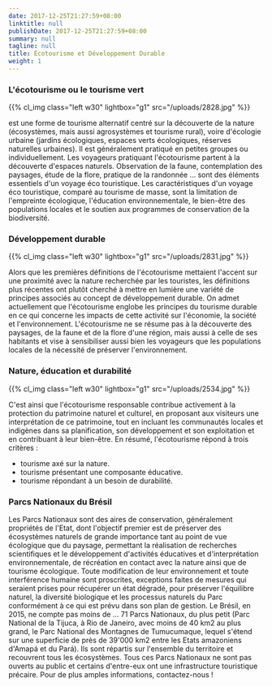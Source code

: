 ```yaml
---
date: 2017-12-25T21:27:59+08:00
linktitle: null
publishDate: 2017-12-25T21:27:59+08:00
summary: null
tagline: null
title: Écotourisme et Développement Durable
weight: 1
---
```


### L'écotourisme ou le tourisme vert
{{% cl_img class="left w30" lightbox="g1" src="/uploads/2828.jpg" %}}

est une forme de tourisme alternatif centré sur la découverte de la nature (écosystèmes, mais aussi agrosystèmes et tourisme rural), voire d'écologie urbaine (jardins écologiques, espaces verts écologiques, réserves naturelles urbaines). Il est généralement pratiqué en petites groupes ou individuellement. Les voyageurs pratiquant l'écotourisme partent à la découverte d'espaces naturels. Observation de la faune, contemplation des paysages, étude de la flore, pratique de la randonnée … sont des éléments essentiels d'un voyage éco touristique. Les caractéristiques d'un voyage éco touristique, comparé au tourisme de masse, sont la limitation de l'empreinte écologique, l'éducation environnementale, le bien-être des populations locales et le soutien aux programmes de conservation de la biodiversité.

### Développement durable
{{% cl_img class="left w30" lightbox="g1" src="/uploads/2831.jpg" %}}

Alors que les premières définitions de l'écotourisme mettaient l'accent sur une proximité avec la nature recherchée par les touristes, les définitions plus récentes ont plutôt cherché à mettre en lumière une variété de principes associés au concept de développement durable. On admet actuellement que l'écotourisme englobe les principes du tourisme durable en ce qui concerne les impacts de cette activité sur l'économie, la société et l'environnement. L'écotourisme ne se résume pas à la découverte des paysages, de la faune et de la flore d'une région, mais aussi à celle de ses habitants et vise à sensibiliser aussi bien les voyageurs que les populations locales de la nécessité de préserver l'environnement.

### Nature, éducation et durabilité
{{% cl_img class="left w30" lightbox="g1" src="/uploads/2534.jpg" %}}

C'est ainsi que l'écotourisme responsable contribue activement à la protection du patrimoine naturel et culturel, en proposant aux visiteurs une interprétation de ce patrimoine, tout en incluant les communautés locales et indigènes dans sa planification, son développement et son exploitation et en contribuant à leur bien-être.
En résumé, l'écotourisme répond à trois critères :

- tourisme axé sur la nature.
- tourisme présentant une composante éducative.
- tourisme répondant à un besoin de durabilité.

### Parcs Nationaux du Brésil

Les Parcs Nationaux sont des aires de conservation, généralement propriétés de l'Etat, dont l'objectif premier est de préserver des écosystèmes naturels de grande importance tant au point de vue écologique que du paysage, permettant la réalisation de recherches scientifiques et le développement d'activités éducatives et d'interprétation environnementale, de récréation en contact avec la nature ainsi que de tourisme écologique.
Toute modification de leur environnement et toute interférence humaine sont proscrites, exceptions faites de mesures qui seraient prises pour récupérer un état dégradé, pour préserver l'équilibre naturel, la diversité biologique et les processus naturels du Parc conformément à ce qui est prévu dans son plan de gestion.
Le Brésil, en 2015, ne compte pas moins de … 71 Parcs Nationaux, du plus petit (Parc National de la Tijuca, à Rio de Janeiro, avec moins de 40 km2 au plus grand, le Parc National des Montagnes de Tumucumaque, lequel s'étend sur une superficie de près de 39'000 km2 entre les Etats amazoniens d'Amapá et du Pará). Ils sont répartis sur l'ensemble du territoire et recouvrent tous les écosystèmes.
Tous ces Parcs Nationaux ne sont pas ouverts au public et certains d'entre-eux ont une infrastructure touristique précaire. Pour de plus amples informations, contactez-nous !
